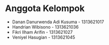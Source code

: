 # Anggota Kelompok
- Danan Danurwenda Adi Kusuma - 1313621017
- Handrian Wibisono - 1313621036
- Fikri Ilham Arifin - 1313621027
- Veniyel Hasugian - 1313621045
